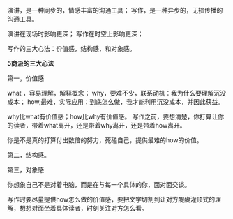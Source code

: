 演讲，是一种同步的，情感丰富的沟通工具；
写作，是一种异步的，无损传播的沟通工具。

演讲在现场时影响更深；
写作在时空上影响更深；

写作的三大心法：价值感，结构感，和对象感。

**5商派的三大心法**

第一，价值感

what ，容易理解，解释概念；
why，要难不少，联系动机：我为什么要理解沉没成本；
how,最难，实际应用：到底怎么做，我才能利用沉没成本，并因此获益。

why比what有价值感；how比why有价值感。
写作之前，要想清楚，你打算让你的读者，带着what离开，还是带着why离开，还是带着how离开。

你是不是真的打算付出数倍的努力，死磕自己，提供最难的how的价值。


第二，结构感。

第三，对象感

你想象自己不是对着电脑，而是在与每一个具体的你，面对面交谈。

写作时要尽量提供how怎么做的价值感，要把文字切割到让对方醍醐灌顶式的理解，想想对面坐着具体读者，时刻关注对方怎么看。





